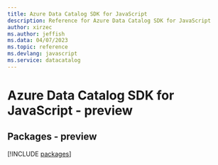 ```yaml
---
title: Azure Data Catalog SDK for JavaScript
description: Reference for Azure Data Catalog SDK for JavaScript
author: xirzec
ms.author: jeffish
ms.data: 04/07/2023
ms.topic: reference
ms.devlang: javascript
ms.service: datacatalog
---
```

# Azure Data Catalog SDK for JavaScript - preview
## Packages - preview
[!INCLUDE [packages](data-catalog-index.md)]